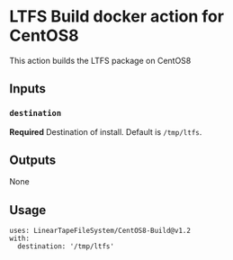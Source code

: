 # LTFS Build docker action for CentOS8

This action builds the LTFS package on CentOS8

## Inputs

### `destination`

**Required** Destination of install. Default is `/tmp/ltfs`.

## Outputs

None

## Usage

```
uses: LinearTapeFileSystem/CentOS8-Build@v1.2
with:
  destination: '/tmp/ltfs'
```
